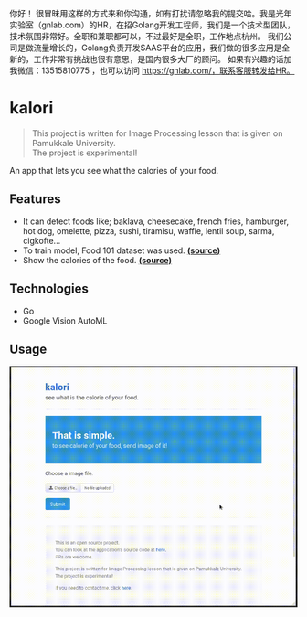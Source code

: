 你好！
很冒昧用这样的方式来和你沟通，如有打扰请忽略我的提交哈。我是光年实验室（gnlab.com）的HR，在招Golang开发工程师，我们是一个技术型团队，技术氛围非常好。全职和兼职都可以，不过最好是全职，工作地点杭州。
我们公司是做流量增长的，Golang负责开发SAAS平台的应用，我们做的很多应用是全新的，工作非常有挑战也很有意思，是国内很多大厂的顾问。
如果有兴趣的话加我微信：13515810775  ，也可以访问 https://gnlab.com/，联系客服转发给HR。
# kalori

> This project is written for Image Processing lesson that is given on Pamukkale University.  
  The project is experimental!

An app that lets you see what the calories of your food.

## Features

- It can detect foods like; baklava, cheesecake, french fries, hamburger, hot dog, omelette, pizza, sushi, tiramisu, waffle, lentil soup, sarma, cigkofte...
- To train model, Food 101 dataset was used. [**(source)**](https://data.vision.ee.ethz.ch/cvl/datasets_extra/food-101/)
- Show the calories of the food. [**(source)**](https://fdc.nal.usda.gov/index.html)

## Technologies

- Go
- Google Vision AutoML

## Usage

![example](example.gif)
